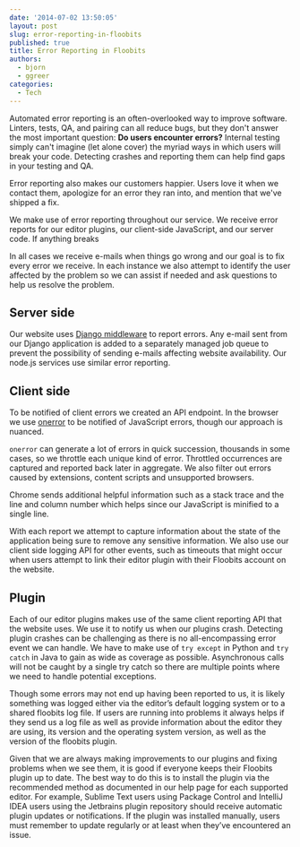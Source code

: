 ```yaml
---
date: '2014-07-02 13:50:05'
layout: post
slug: error-reporting-in-floobits
published: true
title: Error Reporting in Floobits
authors:
  - bjorn
  - ggreer
categories:
  - Tech
---
```


Automated error reporting is an often-overlooked way to improve software. Linters, tests, QA, and pairing can all reduce bugs, but they don't answer the most important question: **Do users encounter errors?** Internal testing simply can't imagine (let alone cover) the myriad ways in which users will break your code. Detecting crashes and reporting them can help find gaps in your testing and QA.

Error reporting also makes our customers happier. Users love it when we contact them, apologize for an error they ran into, and mention that we've shipped a fix.

We make use of error reporting throughout our service. We receive error reports for our editor plugins, our client-side JavaScript, and our server code. If anything breaks

In all cases we receive e-mails when things go wrong and our goal is to fix every error we receive. In each instance we also attempt to identify the user affected by the problem so we can assist if needed and ask questions to help us resolve the problem.


## Server side

Our website uses [Django middleware]() to report errors. Any e-mail sent from our Django application is added to a separately managed job queue to prevent the possibility of sending e-mails affecting website availability. Our node.js services use similar error reporting.

## Client side

To be notified of client errors we created an API endpoint. In the browser we use [onerror]() to be notified of JavaScript errors, though our approach is nuanced.

`onerror` can generate a lot of errors in quick succession, thousands in some cases, so we throttle each unique kind of error. Throttled occurrences are captured and reported back later in aggregate. We also filter out errors caused by extensions, content scripts and unsupported browsers.

Chrome sends additional helpful information such as a stack trace and the line and column number which helps since our JavaScript is minified to a single line.

With each report we attempt to capture information about the state of the application being sure to remove any sensitive information. We also use our client side logging API for other events, such as timeouts that might occur when users attempt to link their editor plugin with their Floobits account on the website.

## Plugin

Each of our editor plugins makes use of the same client reporting API that the website uses. We use it to notify us when our plugins crash. Detecting plugin crashes can be challenging as there is no all-encompassing error event we can handle. We have to make use of `try except` in Python and `try catch` in Java to gain as wide as coverage as possible. Asynchronous calls will not be caught by a single try catch so there are multiple points where we need to handle potential exceptions. 

Though some errors may not end up having been reported to us, it is likely something was logged either via the editor’s default logging system or to a shared floobits log file. If users are running into problems it always helps if they send us a log file as well as provide information about the editor they are using, its version and the operating system version, as well as the version of the floobits plugin.

Given that we are always making improvements to our plugins and fixing problems when we see them, it is good if everyone keeps their Floobits plugin up to date. The best way to do this is to install the plugin via the recommended method as documented in our help page for each supported editor. For example, Sublime Text users using Package Control and IntelliJ IDEA users using the Jetbrains plugin repository should receive automatic plugin updates or notifications. If the plugin was installed manually, users must remember to update regularly or at least when they’ve encountered an issue.
